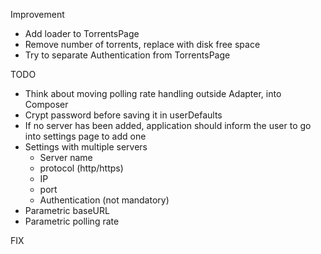 Improvement

-	Add loader to TorrentsPage
-	Remove number of torrents, replace with disk free space
-	Try to separate Authentication from TorrentsPage

TODO

-	Think about moving polling rate handling outside Adapter, into Composer
-	Crypt password before saving it in userDefaults
-	If no server has been added, application should inform the user to go into settings page to add one
-	Settings with multiple servers
	-	Server name
	-	protocol (http/https)
	-	IP
	-	port
	-	Authentication (not mandatory)
-	Parametric baseURL
-	Parametric polling rate

FIX
